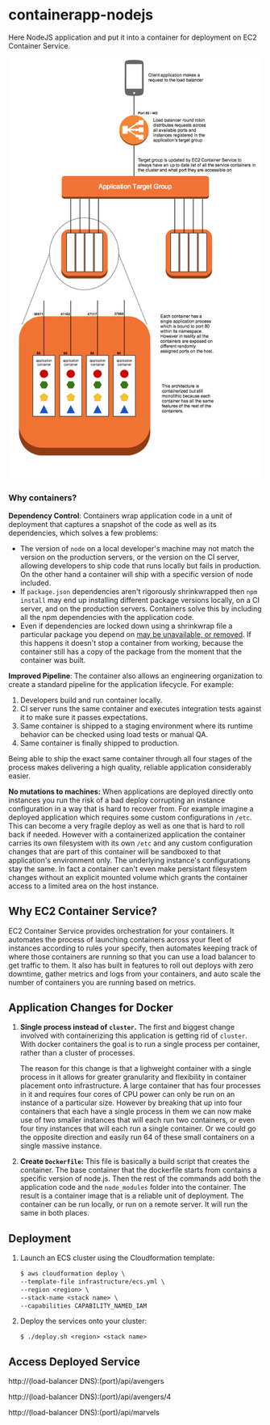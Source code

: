 # containerapp-nodejs

Here NodeJS application and put it into a container for deployment on EC2 Container Service.

![Reference architecture of the containerized monolith](./images/monolithic-containers.png)

### Why containers?

__Dependency Control__: Containers wrap application code in a unit of deployment that captures a snapshot of the code as well as its dependencies, which solves a few problems:

- The version of `node` on a local developer's machine may not match the version on the production servers, or the version on the CI server, allowing developers to ship code that runs locally but fails in production. On the other hand a container will ship with a specific version of node included.
- If `package.json` dependencies aren't rigorously shrinkwrapped then `npm install` may end up installing different package versions locally, on a CI server, and on the production servers. Containers solve this by including all the npm dependencies with the application code.
- Even if dependencies are locked down using a shrinkwrap file a particular package you depend on [may be unavailable, or removed](http://blog.npmjs.org/post/141577284765/kik-left-pad-and-npm). If this happens it doesn't stop a container from working, because the container still has a copy of the package from the moment that the container was built.

__Improved Pipeline__: The container also allows an engineering organization to create a standard pipeline for the application lifecycle. For example:

1. Developers build and run container locally.
2. CI server runs the same container and executes integration tests against it to make sure it passes expectations.
3. Same container is shipped to a staging environment where its runtime behavior can be checked using load tests or manual QA.
4. Same container is finally shipped to production.

Being able to ship the exact same container through all four stages of the process makes delivering a high quality, reliable application considerably easier.

__No mutations to machines:__ When applications are deployed directly onto instances you run the risk of a bad deploy corrupting an instance configuration in a way that is hard to recover from. For example imagine a deployed application which requires some custom configurations in `/etc`. This can become a very fragile deploy as well as one that is hard to roll back if needed. However with a containerized application the container carries its own filesystem with its own `/etc` and any custom configuration changes that are part of this container will be sandboxed to that application's environment only. The underlying instance's configurations stay the same. In fact a container can't even make persistant filesystem changes without an explicit mounted volume which grants the container access to a limited area on the host instance.

## Why EC2 Container Service?

EC2 Container Service provides orchestration for your containers. It automates the process of launching containers across your fleet of instances according to rules your specify, then automates keeping track of where those containers are running so that you can use a load balancer to get traffic to them. It also has built in features to roll out deploys with zero downtime, gather metrics and logs from your containers, and auto scale the number of containers you are running based on metrics.

## Application Changes for Docker

1. __Single process instead of `cluster`.__ The first and biggest change involved with containerizing this application is getting rid of `cluster`. With docker containers the goal is to run a single process per container, rather than a cluster of processes.

   The reason for this change is that a lighweight container with a single process in it allows for greater granularity and flexibility in container placement onto infrastructure. A large container that has four processes in it and requires four cores of CPU power can only be run on an instance of a particular size. However by breaking that up into four containers that each have a single process in them we can now make use of two smaller instances that will each run two containers, or even four tiny instances that will each run a single container. Or we could go the opposite direction and easily run 64 of these small containers on a single massive instance.

2. __Create `Dockerfile`:__ This file is basically a build script that creates the container. The base container that the dockerfile starts from contains a specific version of node.js. Then the rest of the commands add both the application code and the `node_modules` folder into the container. The result is a container image that is a reliable unit of deployment. The container can be run locally, or run on a remote server. It will run the same in both places.

## Deployment

1. Launch an ECS cluster using the Cloudformation template:

   ```
   $ aws cloudformation deploy \
   --template-file infrastructure/ecs.yml \
   --region <region> \
   --stack-name <stack name> \
   --capabilities CAPABILITY_NAMED_IAM
   ```

2. Deploy the services onto your cluster: 

   ```
   $ ./deploy.sh <region> <stack name>
   ```

## Access Deployed Service

http://(load-balancer DNS):(port)/api/avengers
   
http://(load-balancer DNS):(port)/api/avengers/4
   
http://(load-balancer DNS):(port)/api/marvels

